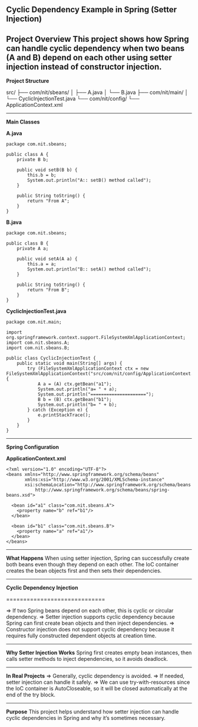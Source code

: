**Cyclic Dependency Example in Spring (Setter Injection)**
---
**Project Overview**
This project shows how Spring can handle cyclic dependency when two beans (A and B) depend on each other using setter injection instead of constructor injection.
---

**Project Structure**

src/
├── com/nit/sbeans/
│   ├── A.java
│   └── B.java
├── com/nit/main/
│   └── CyclicInjectionTest.java
└── com/nit/config/
└── ApplicationContext.xml

---

**Main Classes**

**A.java**

```
package com.nit.sbeans;

public class A {
    private B b;

    public void setB(B b) {
        this.b = b;
        System.out.println("A:: setB() method called");
    }

    public String toString() {
        return "From A";
    }
}
```

**B.java**

```
package com.nit.sbeans;

public class B {
    private A a;

    public void setA(A a) {
        this.a = a;
        System.out.println("B:: setA() method called");
    }

    public String toString() {
        return "From B";
    }
}
```

**CyclicInjectionTest.java**

```
package com.nit.main;

import org.springframework.context.support.FileSystemXmlApplicationContext;
import com.nit.sbeans.A;
import com.nit.sbeans.B;

public class CyclicInjectionTest {
    public static void main(String[] args) {
        try (FileSystemXmlApplicationContext ctx = new FileSystemXmlApplicationContext("src/com/nit/config/ApplicationContext.xml")) {
            A a = (A) ctx.getBean("a1");
            System.out.println("a= " + a);
            System.out.println("=====================");
            B b = (B) ctx.getBean("b1");
            System.out.println("b= " + b);
        } catch (Exception e) {
            e.printStackTrace();
        }
    }
}
```

---

**Spring Configuration**

**ApplicationContext.xml**

```
<?xml version="1.0" encoding="UTF-8"?>
<beans xmlns="http://www.springframework.org/schema/beans"
       xmlns:xsi="http://www.w3.org/2001/XMLSchema-instance"
       xsi:schemaLocation="http://www.springframework.org/schema/beans
           http://www.springframework.org/schema/beans/spring-beans.xsd">

  <bean id="a1" class="com.nit.sbeans.A">
    <property name="b" ref="b1"/>
  </bean>

  <bean id="b1" class="com.nit.sbeans.B">
    <property name="a" ref="a1"/>
  </bean>
</beans>
```

---

**What Happens**
When using setter injection, Spring can successfully create both beans even though they depend on each other.
The IoC container creates the bean objects first and then sets their dependencies.

---

**Cyclic Dependency Injection**

\=============================

\=> If two Spring beans depend on each other, this is cyclic or circular dependency.
\=> Setter injection supports cyclic dependency because Spring can first create bean objects and then inject dependencies.
\=> Constructor injection does not support cyclic dependency because it requires fully constructed dependent objects at creation time.

---

**Why Setter Injection Works**
Spring first creates empty bean instances, then calls setter methods to inject dependencies, so it avoids deadlock.

---

**In Real Projects**
\=> Generally, cyclic dependency is avoided.
\=> If needed, setter injection can handle it safely.
\=> We can use try-with-resources since the IoC container is AutoCloseable, so it will be closed automatically at the end of the try block.

---

**Purpose**
This project helps understand how setter injection can handle cyclic dependencies in Spring and why it’s sometimes necessary.
